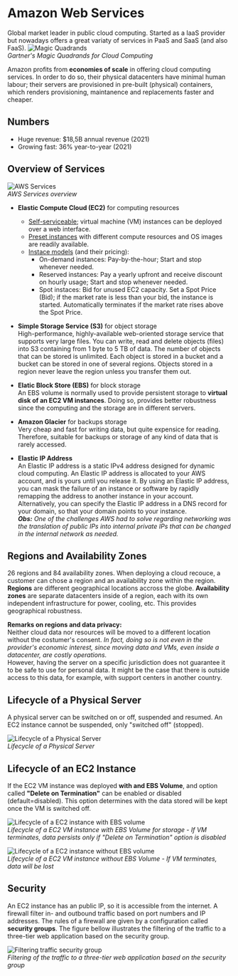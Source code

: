 # Amazon Web Services
Global market leader in public cloud computing.
Started as a IaaS provider but nowadays offers a great variaty of services in PaaS and SaaS (and also FaaS).
![Magic Quadrands](img/02_gartnerquad.jpg)<br>
*Gartner's Magic Quadrands for Cloud Computing*

Amazon profits from **economies of scale** in offering cloud computing services. In order to do so, their physical datacenters have minimal human labour; their servers are provisioned in pre-built (physical) containers, which renders provisioning, maintanence and replacements faster and cheaper.

## Numbers
* Huge revenue: $18,5B annual revenue (2021)
* Growing fast: 36% year-to-year (2021)

## Overview of Services
![AWS Services](img/02_awsservices.jpg)<br>
*AWS Services overview*

* **Elastic Compute Cloud (EC2)** for computing resources
	* <u>Self-serviceable</u>; virtual machine (VM) instances can be deployed over a web interface.
	* <u>Preset instances</u> with different compute resources and OS images are readily available.
	* <u>Instace models</u> (and their pricing):
		* On-demand instances: Pay-by-the-hour; Start and stop whenever needed.
		* Reserved instances: Pay a yearly upfront and receive discount on hourly usage; Start and stop whenever needed.
		* Spot instaces: Bid for unused EC2 capacity. Set a Spot Price (Bid); if the market rate is less than your bid, the instance is started. Automatically terminates if the market rate rises above the Spot Price.
		
* **Simple Storage Service (S3)** for object storage<br>
High-performance, highly-available web-oriented storage service that supports very large files. You can write, read and delete objects (files) into S3 containing from 1 byte to 5 TB of data. The number of objects that can be stored is unlimited. Each object is stored in a bucket and a bucket can be stored in one of several regions. Objects stored in a region never leave the region unless you transfer them out.
* **Elatic Block Store (EBS)** for block storage<br>
An EBS volume is normally used to provide persistent storage to **virtual disk of an EC2 VM instances**. Doing so, provides better robustness since the computing and the storage are in different servers.
* **Amazon Glacier** for backups storage <br>
Very cheap and fast for writing data, but quite expensice for reading. Therefore, suitable for backups or storage of any kind of data that is rarely accessed.
* **Elastic IP Address**<br>
An Elastic IP address is a static IPv4 address designed for dynamic cloud computing. An Elastic IP address is allocated to your AWS account, and is yours until you release it. By using an Elastic IP address, you can mask the failure of an instance or software by rapidly remapping the address to another instance in your account. Alternatively, you can specify the Elastic IP address in a DNS record for your domain, so that your domain points to your instance.<br>
***Obs:** One of the challenges AWS had to solve regarding networking was the translation of public IPs into internal private IPs that can be changed in the internal network as needed.*

## Regions and Availability Zones
26 regions and 84 availability zones. When deploying a cloud recouce, a customer can chose a region and an availability zone within the region. **Regions** are different geographical locations accross the globe. **Availability zones** are separate datacenters inside of a region, each with its own independent infrastructure for power, cooling, etc. This provides geographical robustness.

**Remarks on regions and data privacy:**<br>
Neither cloud data nor resources will be moved to a different location without the costumer's consent. *In fact, doing so is not even in the provider's economic interest, since moving data and VMs, even inside a datacenter, are costly operations.*<br>
However, having the server on a specific jurisdiction does not guarantee it to be safe to use for personal data. It might be the case that there is outside access to this data, for example, with support centers in another country.

## Lifecycle of a Physical Server
A physical server can be switched on or off, suspended and resumed. An EC2 instance cannot be suspended, only "switched off" (stopped).

![Lifecycle of a Physical Server](img/02_phy_lifecycle.jpg)<br>
*Lifecycle of a Physical Server*

## Lifecycle of an EC2 Instance
If the EC2 VM instance was deployed **with and EBS Volume**, and option called **"Delete on Termination"** can be enabled or disabled (default=disabled). This option determines with the data stored will be kept once the VM is switched off.

![Lifecycle of a EC2 instance with EBS volume](img/02_ec2_lifecycle_ebs.jpg)<br>
*Lifecycle of a EC2 VM instance with EBS Volume for storage - If VM terminates, data persists only if "Delete on Termination" option is disabled*

![Lifecycle of a EC2 instance without EBS volume](img/02_ec2_lifecycle.jpg)<br>
*Lifecycle of a EC2 VM instance without EBS Volume - If VM terminates, data will be lost*

## Security
An EC2 instance has an public IP, so it is accessible from the internet. A firewall filter in- and outbound traffic based on port numbers and IP addresses. The rules of a firewall are given by a configuration called **security groups**. The figure bellow illustrates the filtering of the traffic to a three-tier web application based on the security group.

![Filtering traffic security group](img/02_sec_group.jpg)<br>
*Filtering of the traffic to a three-tier web application based on the security group*



